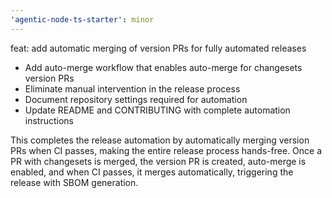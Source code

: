 ```yaml
---
'agentic-node-ts-starter': minor
---
```


feat: add automatic merging of version PRs for fully automated releases

- Add auto-merge workflow that enables auto-merge for changesets version PRs
- Eliminate manual intervention in the release process
- Document repository settings required for automation
- Update README and CONTRIBUTING with complete automation instructions

This completes the release automation by automatically merging version PRs when CI passes, making the entire release process hands-free. Once a PR with changesets is merged, the version PR is created, auto-merge is enabled, and when CI passes, it merges automatically, triggering the release with SBOM generation.
